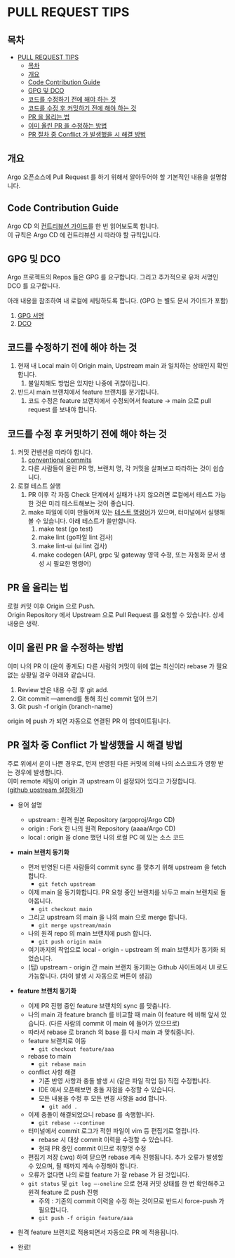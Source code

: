 # PULL REQUEST TIPS

## 목차 
- [PULL REQUEST TIPS](#pull-request-tips)
  - [목차](#목차)
  - [개요](#개요)
  - [Code Contribution Guide](#code-contribution-guide)
  - [GPG 및 DCO](#gpg-및-dco)
  - [코드를 수정하기 전에 해야 하는 것](#코드를-수정하기-전에-해야-하는-것)
  - [코드를 수정 후 커밋하기 전에 해야 하는 것](#코드를-수정-후-커밋하기-전에-해야-하는-것)
  - [PR 을 올리는 법](#pr-을-올리는-법)
  - [이미 올린 PR 을 수정하는 방법](#이미-올린-pr-을-수정하는-방법)
  - [PR 절차 중 Conflict 가 발생했을 시 해결 방법](#pr-절차-중-conflict-가-발생했을-시-해결-방법)

## 개요
Argo 오픈소스에 Pull Request 를 하기 위해서 알아두어야 할 기본적인 내용을 설명합니다.

## Code Contribution Guide
Argo CD 의 [컨트리뷰션 가이드](https://argo-cd.readthedocs.io/en/stable/developer-guide/code-contributions/)를 한 번 읽어보도록 합니다.  
이 규칙은 Argo CD 에 컨트리뷰션 시 따라야 할 규칙입니다.

## GPG 및 DCO
Argo 프로젝트의 Repos 들은 GPG 를 요구합니다. 그리고 추가적으로 유저 서명인 DCO 를 요구합니다.

아래 내용을 참조하여 내 로컬에 세팅하도록 합니다. (GPG 는 별도 문서 가이드가 포함)

1. [GPG 서명](./02-gpg.md)
2. [DCO](https://github.com/apps/dco)

## 코드를 수정하기 전에 해야 하는 것

1. 현재 내 Local main 이 Origin main, Upstream main 과 일치하는 상태인지 확인합니다.
   1. 불일치해도 방법은 있지만 나중에 귀찮아집니다.
2. 반드시 main 브랜치에서 feature 브랜치를 분기합니다.
   1. 코드 수정은 feature 브랜치에서 수정되어서 feature -> main 으로 pull request 를 보내야 합니다.

## 코드를 수정 후 커밋하기 전에 해야 하는 것

1. 커밋 컨벤션을 따라야 합니다.
   1. [conventional commits](https://www.conventionalcommits.org/en/v1.0.0/)
   2. 다른 사람들이 올린 PR 명, 브랜치 명, 각 커밋을 살펴보고 따라하는 것이 쉽습니다.
2. 로컬 테스트 실행
   1. PR 이후 각 자동 Check 단계에서 실패가 나지 않으려면 로컬에서 테스트 가능한 것은 미리 테스트해보는 것이 좋습니다.
   2. make 파일에 이미 만들어져 있는 [테스트 명령어](https://argo-cd.readthedocs.io/en/stable/developer-guide/toolchain-guide/#automated-builds-tests)가 있으며, 터미널에서 실행해볼 수 있습니다. 아래 테스트가 쓸만합니다.
      1. make test (go test)
      2. make lint (go파일 lint 검사)
      3. make lint-ui (ui lint 검사)
      4. make codegen (API, grpc 및 gateway 영역 수정, 또는 자동화 문서 생성 시 필요한 명령어)

## PR 을 올리는 법
로컬 커밋 이후 Origin 으로 Push.  
Origin Repository 에서 Upstream 으로 Pull Request 를 요청할 수 있습니다.
상세 내용은 생략.

## 이미 올린 PR 을 수정하는 방법
이미 나의 PR 이 (운이 좋게도) 다른 사람의 커밋이 위에 없는 최신이라 rebase 가 필요 없는 상황일 경우 아래와 같습니다.

1. Review 받은 내용 수정 후 git add.
2. Git commit —amend를 통해 최신 commit 덮어 쓰기
3. Git push -f origin {branch-name}

origin 에 push 가 되면 자동으로 연결된 PR 이 업데이트됩니다.

## PR 절차 중 Conflict 가 발생했을 시 해결 방법
주로 위에서 운이 나쁜 경우로, 먼저 반영된 다른 커밋에 의해 나의 소스코드가 영향 받는 경우에 발생합니다.  
이미 remote 세팅이 origin 과 upstream 이 설정되어 있다고 가정합니다.  
([github upstream 설정하기](https://nochoco-lee.tistory.com/6))

* 용어 설명
  * upstream : 원격 원본 Repository (argoproj/Argo CD)
  * origin : Fork 한 나의 원격 Repository (aaaa/Argo CD)
  * local : origin 을 clone 했던 나의 로컬 PC 에 있는 소스 코드

* **main 브랜치 동기화**
    * 먼저 반영된 다른 사람들의 commit sync 를 맞추기 위해 upstream 을 fetch 합니다.
      * `git fetch upstream`
    * 이제 main 을 동기화합니다. PR 요청 중인 브랜치를 놔두고 main 브랜치로 돌아옵니다.
        * `git checkout main`
    * 그리고 upstream 의 main 을 나의 main 으로 merge 합니다.
        * `git merge upstream/main`
    * 나의 원격 repo 의 main 브랜치에 push 합니다.
        * `git push origin main`
    * 여기까지의 작업으로 local - origin - upstream 의 main 브랜치가 동기화 되었습니다.
    * (팁) upstream - origin 간 main 브랜치 동기화는 Github 사이트에서 UI 로도 가능합니다. (차이 발생 시 자동으로 버튼이 생김)
* **feature 브랜치 동기화**
    * 이제 PR 진행 중인 feature 브랜치의 sync 를 맞춥니다.
    * 나의 main 과 feature branch 를 비교할 때 main 이 feature 에 비해 앞서 있습니다. (다른 사람의 commit 이 main 에 들어가 있으므로)
    * 따라서 rebase 로 branch 의 base 를 다시 main 과 맞춰줍니다.
    * feature 브랜치로 이동
        * `git checkout feature/aaa`
    * rebase to main
        * `git rebase main`
    * conflict 사항 해결
        * 기존 반영 사항과 충돌 발생 시 (같은 파일 작업 등) 직접 수정합니다.
        * IDE 에서 오픈해보면 충돌 지점을 수정할 수 있습니다.
        * 모든 내용을 수정 후 모든 변경 사항을 add 합니다.
            * `git add .`
    * 이제 충돌이 해결되었으니 rebase 를 속행합니다.
        * `git rebase --continue`
    * 터미널에서 commit 로그가 적힌 파일이 vim 등 편집기로 열립니다.
        * rebase 시 대상 commit 이력을 수정할 수 있습니다.
        * 현재 PR 중인 commit 이므로 취향껏 수정
    * 편집기 저장 (:wq) 하여 닫으면 rebase 계속 진행됩니다. 추가 오류가 발생할 수 있으며, 될 때까지 계속 수정해야 합니다.
    * 오류가 없다면 나의 로컬 feature 가 잘 rebase 가 된 것입니다.
    * `git status` 및 `git log —-oneline` 으로 현재 커밋 상태를 한 번 확인해주고 원격 feature 로 push 진행
        * 주의 : 기존의 commit 이력을 수정 하는 것이므로 반드시 force-push 가 필요합니다.
        * `git push -f origin feature/aaa`
* 원격 feature 브랜치로 적용되면서 자동으로 PR 에 적용됩니다.
* 완료!